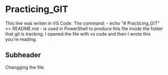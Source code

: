 # Practicing_GIT

This line was writen in VS Code. The command: - echo "# Practicing_GIT" >> README.md - is used in PowerShell to produce this file inside the folder that git is tracking. I opened the file with vs code and then I wrote this you're reading.

## Subheader

Changging the file.